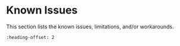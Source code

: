 # Known Issues

This section lists the known issues, limitations, and/or workarounds.

```{include} /release/known_issues/demos_not_support_sdm.md
:heading-offset: 2
```